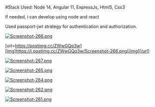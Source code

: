 #Stack Used: Node 14, Angular 11, ExpressJs, Html5, Css3

If needed, i can develop using  node and react

Used passport-jwt strategy for authentication and authorization. 

[![Screenshot-266.png](https://i.postimg.cc/LsSmnYsF/Screenshot-266.png)](https://postimg.cc/ZWwGQq3w)



[url=https://postimg.cc/ZWwGQq3w][img]https://i.postimg.cc/ZWwGQq3w/Screenshot-266.png[/img][/url]

[![Screenshot-267.png](https://i.postimg.cc/1t9RYnxr/Screenshot-267.png)](https://postimg.cc/8F0V7Cz7)


[![Screenshot-265.png](https://i.postimg.cc/wvTHQCJW/Screenshot-265.png)](https://postimg.cc/CZtWF6cD)

[![Screenshot-264.png](https://i.postimg.cc/8zSCrnyY/Screenshot-264.png)](https://postimg.cc/JGp8fKC3)

[![Screenshot-262.png](https://i.postimg.cc/8z4TfkfF/Screenshot-262.png)](https://postimg.cc/sMMktrcy)

[![Screenshot-261.png](https://i.postimg.cc/L6MSygzY/Screenshot-261.png)](https://postimg.cc/Dm5R0Zpn)
